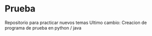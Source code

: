 # Prueba
 Repositorio para practicar nuevos temas
Ultimo cambio: Creacion de programa de prueba en python / java